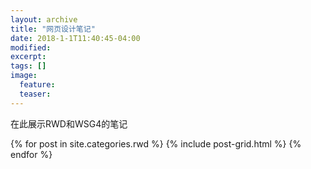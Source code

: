 ```yaml
---
layout: archive
title: "网页设计笔记"
date: 2018-1-1T11:40:45-04:00
modified:
excerpt: 
tags: []
image: 
  feature: 
  teaser:
---
```


在此展示RWD和WSG4的笔记

<div class="tiles">
{% for post in site.categories.rwd %}
  {% include post-grid.html %}
{% endfor %}
</div><!-- /.tiles 把所有categories 有 rwd 的列出来-->